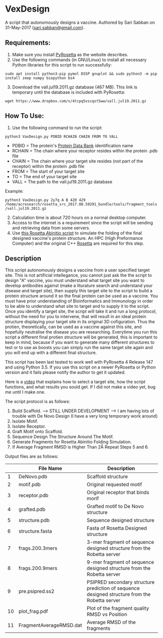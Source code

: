 # VexDesign
A script that autonomously designs a vaccine. Authored by Sari Sabban on 31-May-2017 (sari.sabban@gmail.com).

## Requirements:
1. Make sure you install [PyRosetta](http://www.pyrosetta.org) as the website describes.
2. Use the following commands (in GNU/Linux) to install all necessary Python libraries for this script to run successfully:

`sudo apt install python3-pip pymol DSSP gnuplot && sudo python3 -m pip install zeep numpy biopython bs4`

3. Download the vall.jul19.2011.gz database (467 MB). This link is temporary until the database is included with PyRosetta:

`wget https://www.dropbox.com/s/4tcpq5vscqst5ww/vall.jul19.2011.gz`

## How To Use:
1. Use the following command to run the script:

`python3 VaxDesign.py PDBID RCHAIN CHAIN FROM TO VALL`

* PDBID = The protein's [Protein Data Bank](https://www.rcsb.org) identification name
* RCHAIN = The chain where your receptor resides within the protein .pdb file
* CHAIN = The chain where your target site resides (not part of the receptor) within the protein .pdb file
* FROM = The start of your target site
* TO = The end of your target site
* VALL = The path to the vall.jul19.2011.gz database

Example:

`python3 VaxDesign.py 2y7q A B 420 429 /home/acresearch/rosetta_src_2017.08.59291_bundle/tools/fragment_tools/vall.jul19.2011.gz`

2. Calculation time is about 720 hours on a normal desktop computer.
3. Access to the internet is a requirement since the script will be sending and retrieving data from some servers.
4. Use [this Rosetta Abinitio script](https://github.com/sarisabban/RosettaAbinitio) to simulate the folding of the final designed vaccine's protein structure. An HPC (High Preformance Computer) and the original C++ [Rosetta](https://www.rosettacommons.org/) are required for this step.

## Description
This script autonomously designs a vaccine from a user specified target site. This is not artificial intellegance, you cannot just ask the the script to design "A" vaccine, you must understand what target site you want to develop antibodies against (make a liturature search and understand your disease and target site), then supply this target site to the script to build a protein structure around it so the final protein can be used as a vaccine. You must have prior understanding of Bioinformatics and Immunology in order to be able to understand what site to target and to supply it to the script. Once you identify a target site, the script will take it and run a long protocol, without the need for you to intervene, that will result in an ideal protein structure displaying your target site in its original 3D cofiguration. Thus the protien, theoretically, can be used as a vaccine against this site, and hopefully neutralise the disease you are researching. Everytime you run this script a different final protien structure will be generated, this is important to keep in mind, because if you want to generate many different structures to test or to use as boosts you can simply run the same target site again and you will end up with a different final structure.

This script has been last tested to work well with PyRosetta 4 Release 147 and using Python 3.5. If you use this script on a newer PyRosetta or Python version and it fails please notify the author to get it updated.

Here is a [video](youtube.com/) that explains how to select a target site, how the script functions, and what results you sould get. If I did not make a video yet, bug me until I make one.

The script protocol is as follows:
1. Build Scaffold. --> STILL UNDER DEVELOPMENT --> I am having lots of trouble with De Novo Design (I have a very long temporary work around)
2. Isolate Motif.
3. Isolate Receptor.
4. Graft Motif onto Scaffold.
5. Sequence Design The Structure Around The Motif.
6. Generate Fragments for Rosetta Abinitio Folding Simulation.
7. If Average Fragment RMSD is Higher Than 2Å Repeat Steps 5 and 6.

Output files are as follows:

|    | File Name               | Description                                                                              |
|----|-------------------------|------------------------------------------------------------------------------------------|
| 1  | DeNovo.pdb              | Scaffold structure                                                                       |
| 2  | motif.pdb	             | Original requested motif                                                                 |
| 3  | receptor.pdb            | Original receptor that binds morif                                                       |
| 4  | grafted.pdb             | Grafted motif to De Novo structure                                                       |
| 5  | structure.pdb           | Sequence designed structure                                                              |
| 6  | structure.fasta         | Fasta of Rosetta Designed structure                                                      |
| 7  | frags.200.3mers         | 3-mer fragment of sequence designed structure from the Robetta server                    |
| 8  | frags.200.9mers         | 9-mer fragment of sequence designed structure from the Robetta server                    |
| 9  | pre.psipred.ss2     | PSIPRED secondary structure prediction of sequence designed structure from the Robetta server|
| 10 | plot_frag.pdf           | Plot of the fragment quality RMSD vs Position                                            |
| 11 | FragmentAverageRMSD.dat | Average RMSD of the fragments                                                            |

